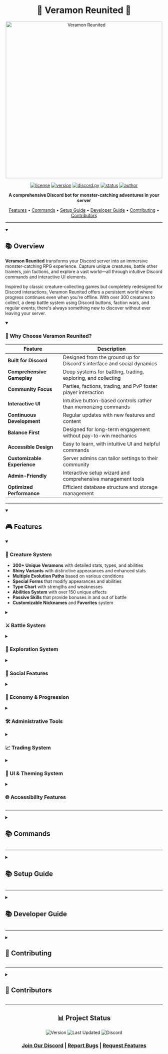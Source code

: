 <div align="center">

# 🌟 Veramon Reunited 🌟

<img src="https://i.imgur.com/EMNMEsp.jpeg" alt="Veramon Reunited" width="500"/>

[![license](http://img.shields.io/badge/license-MIT-blue.svg)](https://github.com/killerdash117/veramon-reunited/blob/master/LICENSE)
[![version](https://img.shields.io/badge/version-v0.33.000-brightgreen.svg)](https://github.com/killerdash117/veramon-reunited/releases)
[![discord.py](https://img.shields.io/badge/discord.py-2.3.0-blue.svg)](https://github.com/Rapptz/discord.py)
[![status](https://img.shields.io/badge/status-in%20development-orange.svg)](https://github.com/killerdash117/veramon-reunited)
[![author](https://img.shields.io/badge/author-killerdash117-purple.svg)](https://github.com/killerdash117)

**A comprehensive Discord bot for monster-catching adventures in your server**

[Features](#-features) • [Commands](#-commands) • [Setup Guide](#-setup-guide) • [Developer Guide](#-developer-guide) • [Contributing](#-contributing) • [Contributors](#-contributors)

</div>

---

<details open>
<summary><h2> 📚 Overview</h2></summary>

**Veramon Reunited** transforms your Discord server into an immersive monster-catching RPG experience. Capture unique creatures, battle other trainers, join factions, and explore a vast world—all through intuitive Discord commands and interactive UI elements.

Inspired by classic creature-collecting games but completely redesigned for Discord interactions, Veramon Reunited offers a persistent world where progress continues even when you're offline. With over 300 creatures to collect, a deep battle system using Discord buttons, faction wars, and regular events, there's always something new to discover without ever leaving your server.

<details open>
<summary><h3> 🤔 Why Choose Veramon Reunited?</h3></summary>

| Feature | Description |
|---------|-------------|
| **Built for Discord** | Designed from the ground up for Discord's interface and social dynamics |
| **Comprehensive Gameplay** | Deep systems for battling, trading, exploring, and collecting |
| **Community Focus** | Parties, factions, trading, and PvP foster player interaction |
| **Interactive UI** | Intuitive button-based controls rather than memorizing commands |
| **Continuous Development** | Regular updates with new features and content |
| **Balance First** | Designed for long-term engagement without pay-to-win mechanics |
| **Accessible Design** | Easy to learn, with intuitive UI and helpful commands |
| **Customizable Experience** | Server admins can tailor settings to their community |
| **Admin-Friendly** | Interactive setup wizard and comprehensive management tools |
| **Optimized Performance** | Efficient database structure and storage management |

</details>
</details>

---

<details open>
<summary><h2> 🎮 Features</h2></summary>

<details open>
<summary><h3> 🦖 Creature System</h3></summary>

- **300+ Unique Veramons** with detailed stats, types, and abilities
- **Shiny Variants** with distinctive appearances and enhanced stats
- **Multiple Evolution Paths** based on various conditions
- **Special Forms** that modify appearances and abilities
- **Type Chart** with strengths and weaknesses
- **Abilities System** with over 150 unique effects
- **Passive Skills** that provide bonuses in and out of battle
- **Customizable Nicknames** and **Favorites** system

</details>

<details>
<summary><h3> ⚔️ Battle System</h3></summary>

- **Turn-Based Combat** with strategic depth
- **Type Effectiveness** system with multipliers
- **PvP Battles** against other trainers
- **PvE Challenges** against NPC trainers of varying difficulty
- **Multi-Battle Support** for 2v2 team battles
- **Move Pool** with over 200 unique moves
- **Battle Items** that provide tactical advantages
- **Battle Logs** for tracking match history and statistics
- **Battle Rankings** for competitive players
- **Battle Rewards** including XP, tokens, and rare items
- **Enhanced Battle UI** with interactive controls

</details>

<details>
<summary><h3> 🌳 Exploration System</h3></summary>

- **10+ Unique Biomes** each with different Veramon spawns
- **Weather System** affecting spawn rates and types
- **Day/Night Cycle** with time-specific encounters
- **Special Areas** unlocked through progression
- **Seasonal Events** with limited-time creatures
- **Rarity System** from common to mythical encounters
- **Encounter Boosts** through items and upgrades
- **Location-Based Quests** for additional rewards

</details>

<details>
<summary><h3> 👥 Social Features</h3></summary>

- **Trading System** for exchanging Veramon and items
- **Guild System** for team-based gameplay
- **Faction Wars** with territory control mechanics
- **Leaderboards** tracking various achievements
- **Party System** for coordinated exploration
- **Tournaments** with brackets and prizes
- **Friend System** with benefits for playing together
- **Profile Customization** with themes and backgrounds
- **Achievement Display** to showcase accomplishments

</details>

<details>
<summary><h3> 💸 Economy & Progression</h3></summary>

- **Token Economy** with multiple ways to earn and spend
- **Item Shop** with rotating inventory
- **VIP Shop** with exclusive items for supporters
- **Level System** for trainers with increasing benefits
- **Quest System** with daily, weekly, and special tasks
- **Achievement System** with milestone rewards
- **Collection Completion** bonuses and tracking
- **Seasonal Events** with exclusive rewards
- **Battle Pass** system with free and premium tiers

</details>

<details>
<summary><h3> 🛠️ Administrative Tools</h3></summary>

- **Setup Wizard** for easy server configuration
- **Customizable Settings** for spawn rates, rewards, and more
- **Moderation Commands** for managing players and events
- **Statistics Dashboard** for server activity monitoring
- **Role Integration** with Discord server roles
- **Channel Configuration** for dedicated gameplay areas
- **Announcement System** for server-wide notifications
- **Backup System** for database management
- **Update Notifications** for new features and changes

</details>

<details>
<summary><h3> 📈 Trading System</h3></summary>

- **Direct Player Trading** with security verification
- **Enhanced Trading UI** with side-by-side comparison views
- **Trade History** for tracking past exchanges
- **Item and Veramon Trading** with multi-select capability
- **Trade Confirmation** requiring both parties' approval
- **Visual Trade Verification** showing exactly what's being traded
- **Scam Protection** with multiple safeguards
- **Recent Trades Log** viewable through commands
- **Trade Metrics** tracking popular trades and values

</details>

<details>
<summary><h3> 🎨 UI & Theming System</h3></summary>

- **Customizable Themes** with different color schemes and styles
- **Personal Theme Settings** saved per user
- **Interactive UI Components** with modern Discord features
- **Carousel Views** for browsing collections and items
- **Enhanced Selection Menus** with category support
- **Theme Preview System** to test before applying
- **Styled Embeds** with consistent visual language
- **Visual State Changes** for battles and special events
- **Color Customization** for indicators and highlights
- **Accessibility Options** with high-contrast themes
- **UI Integration** with all major game systems

</details>

<details>
<summary><h3> 🌐 Accessibility Features</h3></summary>

- **Comprehensive Accessibility Settings** - Complete settings panel with multiple options
- **Text Size Options** - Small, Medium, Large, and Extra Large text for all UI elements
- **Color Vision Deficiency Support**:
  - Deuteranopia mode (green-blind friendly)
  - Protanopia mode (red-blind friendly)
  - Tritanopia mode (blue-blind friendly)
  - Monochrome/grayscale mode
- **High Contrast Mode** - Enhanced visibility with maximized contrast
- **Visual Update Controls** - Configure frequency of UI updates based on user preference
- **Simplified UI Mode** - Cleaner layouts with reduced visual complexity
- **Extended Interaction Timeouts** - Longer response windows for battles and trades
- **Extra Button Spacing** - Improved motor accessibility for button interactions
- **Screen Reader Support** - Enhanced descriptions and alt text for images
- **Shortcut Buttons Panel** - Quick access to common accessibility settings
- **Command Aliases** - Simple text commands for quick accessibility adjustments
- **Theme Integration** - Accessibility settings applied consistently across all UI elements
- **Persistence** - Settings saved per user across sessions

Access these features with the `/accessibility` command or use the `!shortcuts` command for quick access to essential options.

</details>

</details>

---

<details>
<summary><h2> 📚 Commands</h2></summary>

<details>
<summary><h3> Getting Started</h3></summary>

| Command | Description | Example |
|---------|-------------|---------|
| `/help` | View available commands | `/help` |
| `/start` | Begin your Veramon adventure | `/start` |
| `/tutorial` | Interactive guide to gameplay | `/tutorial` |
| `/daily` | Claim daily rewards | `/daily` |
| `/profile` | View your trainer profile | `/profile` |
| `/collection` | View your Veramon collection | `/collection` |

</details>

<details>
<summary><h3> Exploration</h3></summary>

| Command | Description | Example |
|---------|-------------|---------|
| `/explore` | Explore for wild Veramon | `/explore` |
| `/explore [biome]` | Explore a specific biome | `/explore forest` |
| `/catch [veramon_id]` | Attempt to catch a wild Veramon | `/catch w12345` |
| `/biomes` | View available biomes | `/biomes` |
| `/weather` | Check current weather conditions | `/weather` |

</details>

<details>
<summary><h3> Battle System</h3></summary>

| Command | Description | Example |
|---------|-------------|---------|
| `/battle_pve [difficulty]` | Battle an NPC trainer | `/battle_pve normal` |
| `/battle_pvp [player]` | Challenge another player | `/battle_pvp @Username` |
| `/battle_multi [type] [team_size]` | Start a multi-player battle | `/battle_multi 2v2 2` |
| `/move [move_id]` | Use a move in battle | `/move tackle` |
| `/switch [veramon_id]` | Switch active Veramon in battle | `/switch v12345` |

</details>

<details>
<summary><h3> Economy & Shopping</h3></summary>

| Command | Description | Example |
|---------|-------------|---------|
| `/balance` | Check your token balance | `/balance` |
| `/shop` | Browse the item shop | `/shop` |
| `/shop [category]` | Browse a specific shop category | `/shop boosts` |
| `/shop_buy [item_id] [quantity]` | Purchase an item | `/shop_buy token_magnet 1` |
| `/inventory` | View your items | `/inventory` |
| `/use [item_id] [target]` | Use an item | `/use potion v12345` |

</details>

<details>
<summary><h3> Social & Guilds</h3></summary>

| Command | Description | Example |
|---------|-------------|---------|
| `/guild_create [name]` | Create a new guild | `/guild_create PokeExplorers` |
| `/guild_join [guild_id]` | Join an existing guild | `/guild_join g12345` |
| `/guild_leave` | Leave your current guild | `/guild_leave` |
| `/guild_info [guild_id]` | View guild details | `/guild_info g12345` |
| `/guild_invite [player]` | Invite a player to your guild | `/guild_invite @Username` |
| `/leaderboard [category]` | View leaderboards | `/leaderboard catches` |

</details>

<details>
<summary><h3> Faction System</h3></summary>

| Command | Description | Example |
|---------|-------------|---------|
| `/faction_join [faction_name]` | Request to join a faction | `/faction_join Mystic` |
| `/faction_info [faction_name]` | View faction details | `/faction_info Mystic` |
| `/faction_leave` | Leave your current faction | `/faction_leave` |
| `/faction_upgrade [upgrade_name]` | Purchase faction upgrades | `/faction_upgrade token_economy` |
| `/faction_buff [buff_type]` | Activate faction-wide buffs | `/faction_buff token` |
| `/faction_war [target_faction]` | Declare war on another faction | `/faction_war Valor` |
| `/faction_shop` | Browse faction-specific shop | `/faction_shop` |
| `/faction_level` | Check faction level and progress | `/faction_level` |
| `/faction_contribute [amount]` | Donate tokens to faction treasury | `/faction_contribute 1000` |

</details>

<details>
<summary><h3> VIP Commands</h3></summary>

| Command | Description | Example |
|---------|-------------|---------|
| `/vip_shop` | Browse VIP-exclusive shop | `/vip_shop` |
| `/vip_shop_buy [item_id] [quantity]` | Purchase from VIP shop | `/vip_shop_buy premium_token_pack 1` |
| `/daily_vip` | Claim enhanced VIP daily rewards | `/daily_vip` |
| `/nickname_color [color]` | Change nickname color in bot embeds | `/nickname_color #FF5500` |

</details>

<details>
<summary><h3> Moderation Commands</h3></summary>

| Command | Description | Example |
|---------|-------------|---------|
| `/mod_trade_view [trade_id]` | View details of any trade | `/mod_trade_view t12345` |
| `/mod_battle_view [battle_id]` | View details of any battle | `/mod_battle_view b12345` |
| `/mod_mute [user] [duration]` | Temporarily mute a user from bot commands | `/mod_mute @Username 1h` |
| `/mod_unmute [user]` | Remove a mute from a user | `/mod_unmute @Username` |
| `/mod_announce [message]` | Send an announcement to all players | `/mod_announce Server event starting soon!` |

</details>

<details>
<summary><h3> Administration Commands</h3></summary>

| Command | Description | Example |
|---------|-------------|---------|
| `/admin_setup` | Run the interactive setup wizard | `/admin_setup` |
| `/admin_config [category]` | Configure bot settings | `/admin_config spawns` |
| `/admin_roles` | Configure role permissions | `/admin_roles` |
| `/admin_channels` | Configure channel settings | `/admin_channels` |
| `/admin_spawn` | Force spawn a Veramon | `/admin_spawn` |
| `/admin_event [event_id] [action]` | Manage server events | `/admin_event summer_fest start` |
| `/admin_reset [player]` | Reset a player's progress | `/admin_reset @Username` |
| `/admin_backup` | Create a database backup | `/admin_backup` |
| `/admin_restore [backup_id]` | Restore from a backup | `/admin_restore backup_20250415` |

</details>

</details>

---

<details>
<summary><h2> 📚 Setup Guide</h2></summary>

<details>
<summary><h3> Installation for Bot Developers</h3></summary>

1. **Clone the Repository**
   ```bash
   git clone https://github.com/killerdash117/veramon-reunited.git
   cd veramon-reunited
   ```

2. **Set Up Environment**
   ```bash
   # Create and activate virtual environment
   python -m venv venv
   
   # Windows
   venv\Scripts\activate
   
   # Linux/macOS
   source venv/bin/activate
   
   # Install dependencies
   pip install -r requirements.txt
   ```

3. **Configure Environment Variables**
   Create a `.env` file in the root directory with the following:
   ```
   BOT_TOKEN=your_discord_bot_token_here
   ```

4. **Run the Bot**
   ```bash
   python src/main.py
   ```

5. **Get Bot Token**
   - Go to [Discord Developer Portal](https://discord.com/developers/applications)
   - Create a new application and add a bot
   - Enable necessary intents (Message Content, Server Members, Presence)
   - Copy the token to your `.env` file

</details>

<details>
<summary><h3> Adding to Your Server</h3></summary>

1. **[Click Here to Invite the Bot](https://discord.com/)**
2. Select the server you wish to add Veramon Reunited to
3. Authorize the required permissions
4. The bot will join your server ready to use!

</details>

<details>
<summary><h3> Quick Setup</h3></summary>

1. Run the interactive setup wizard with `/setup`
2. Follow the step-by-step prompts to configure:
   - General settings (bot prefix, status, timezone)
   - Game features (battles, trading, quests, events)
   - Economy settings (token rewards, starting balances)
   - Spawn settings (rates, rarities, biomes)
   - Channel configurations (for spawns, announcements, logs)
   - Role assignments (admin, moderator, VIP)
   - Security settings (rate limits, cooldowns)
3. Your configuration changes are saved automatically

</details>

<details>
<summary><h3> Manual Setup</h3></summary>

If you prefer a more hands-on approach, you can also set up the bot manually:

1. Create these recommended roles (optional but encouraged):
   - **Veramon Trainer** - For regular users
   - **VIP** - For premium users or supporters
   - **Mod** - For server moderators
   - **Admin** - For server administrators
   - **Dev** - For bot developers
2. Start with basic commands:
   - `/help` - View available commands
   - `/start` - Begin your adventure
   - `/explore` - Find your first Veramon

</details>

<details>
<summary><h3> Server Configuration</h3></summary>

Server administrators can customize the bot experience:

1. Use `/admin_config` to adjust:
   - Spawn rates and catch difficulties
   - Economy balance
   - Feature availability
   - Channel restrictions

2. Set up dedicated channels (recommended):
   - `#veramon-catching` - For exploration and catching
   - `#veramon-battles` - For trainer battles
   - `#veramon-trading` - For trading marketplace
   - `#veramon-announcements` - For bot announcements

</details>

</details>

---

<details>
<summary><h2> 📚 Developer Guide</h2></summary>

<details>
<summary><h3> Project Structure</h3></summary>

The Veramon Reunited codebase is organized for maintainability and separation of concerns:

```
veramon_reunited/
├── README.md             # Project documentation
├── main.py               # Bot entry point
├── src/                  # Source code
│   ├── bot.py            # Core Discord bot configuration
│   ├── cogs/             # Discord command modules 
│   │   ├── admin/        # Administrative commands
│   │   ├── gameplay/     # Core gameplay commands
│   │   └── social/       # Community interaction commands
│   ├── models/           # Data models
│   │   ├── battle.py     # Battle mechanics
│   │   ├── battle_actor.py # Actor-based battle implementation
│   │   ├── battle_manager.py # Battle actor management
│   │   ├── permissions.py # Permission system
│   │   └── veramon.py    # Creature system
│   ├── utils/            # Utility functions
│   │   ├── actor_system.py # Actor-based architecture
│   │   ├── battle_metrics.py # Battle performance tracking
│   │   ├── cache_manager.py # Caching mechanisms
│   │   ├── data_loader.py # JSON data loading
│   │   ├── performance_monitor.py # System metrics
│   │   └── ui_helpers.py # Discord UI utilities
│   └── db/               # Database management
│       ├── db.py         # Database connection
│       ├── schema.py     # Schema definition
│       └── cache_manager.py # Query caching
└── data/                 # Game data (JSON)
    ├── veramon/          # Creature definitions
    ├── moves/            # Ability definitions
    └── items/            # Item definitions
```

</details>

<details>
<summary><h3> Key Technologies</h3></summary>

| Technology | Purpose |
|------------|---------|
| **discord.py** | Python library for Discord API interaction |
| **Discord UI Components** | Buttons, selects, and modals for interactive gameplay |
| **SQLite** | Local database storage for user data and game state |
| **JSON** | Data storage for game assets |
| **Actor System** | Battle state management architecture |
| **python-dotenv** | Environment variable management |
| **SQLAlchemy** | ORM for database interactions |

</details>

<details>
<summary><h3> Core Systems</h3></summary>

#### Discord Integration

The bot is built entirely around Discord's interface capabilities:

- **Slash Commands** - All user interactions start with / commands
- **Button Interactions** - Battle controls, team management, and navigation
- **Embeds** - Rich visual displays for battles, profiles, and game information
- **Ephemeral Messages** - Private responses for sensitive information
- **Component Interactions** - Selection menus, modals for user input

#### Actor-Based Architecture

The battle system utilizes an actor-based architecture, providing:

- **Isolation** - Each battle runs in its own isolated context
- **Persistence** - Battles persist through bot restarts
- **Discord Compatibility** - Designed to handle Discord's interaction timeouts
- **Resilience** - Error handling and graceful recovery

```python
# Example of Discord command calling the actor system
@app_commands.command(name="battle_move", description="Execute a move in battle")
async def battle_move(self, interaction: discord.Interaction, move_name: str):
    # Defer the response to avoid Discord timeout
    await interaction.response.defer(ephemeral=True)
    
    battle_id = self.get_user_battle(str(interaction.user.id))
    if not battle_id:
        return await interaction.followup.send("You're not in a battle!")
    
    # Get the battle actor through the manager
    battle_ref = self.battle_manager.get_battle(battle_id)
    
    # Send a message to the actor and await response
    result = await battle_ref.ask({
        "action": "execute_move",
        "user_id": str(interaction.user.id),
        "move_name": move_name
    })
    
    # Send the result back to Discord
    await interaction.followup.send(result["message"])
```

#### Battle Metrics and Performance

The system includes comprehensive performance monitoring for Discord interactions:

- **Query Timing** - Database operation tracking
- **Battle Performance** - Metrics on battle duration and complexity
- **User Response Time** - Tracking interaction responsiveness
- **Caching System** - Efficient data retrieval for common operations
- **Automated Optimization** - Background tasks to maintain performance

</details>

<details>
<summary><h3> Testing</h3></summary>

#### Running Tests

```bash
# Run all tests
python -m unittest discover tests

# Run specific test module
python -m unittest tests.test_battle_system
```

#### Test Coverage

- **Unit Tests** - Core game mechanics and calculations
- **Integration Tests** - Database operations and state management
- **Mock Testing** - Discord API interactions with simulated responses
- **Performance Testing** - Load testing for multi-battle scenarios

</details>

</details>

---

<details>
<summary><h2> 🤝 Contributing</h2></summary>

<details>
<summary><h3> How to Contribute</h3></summary>

1. Fork the repository
2. Create a feature branch (`git checkout -b feature/amazing-feature`)
3. Commit your changes (`git commit -m 'Add some amazing feature'`)
4. Push to the branch (`git push origin feature/amazing-feature`)
5. Open a Pull Request

</details>

<details>
<summary><h3> Contribution Guidelines</h3></summary>

- Follow the existing code style and conventions
- Write clear, descriptive commit messages
- Include tests for new features
- Update documentation for changes
- Keep PRs focused on a single feature or bug fix

</details>

<details>
<summary><h3> Code Review Process</h3></summary>

1. All PRs require review from at least one maintainer
2. Automated tests must pass
3. Documentation must be updated if needed
4. Changes should maintain or improve code quality

</details>

</details>

---

<details>
<summary><h2> 👥 Contributors</h2></summary>

- **killerdash117** - Project founder and lead developer
- **Darkrell** - Tester and server provider

</details>

---

<div align="center">

## 📊 Project Status

![Version](https://img.shields.io/badge/version-v0.33.000-brightgreen.svg)
![Last Updated](https://img.shields.io/badge/last%20updated-April%2021%2C%202025-blue.svg)
![Discord](https://img.shields.io/discord/XXXXXX?label=discord&logo=discord&logoColor=white)

### [Join Our Discord](https://discord.gg/veramon) | [Report Bugs](https://github.com/killerdash117/veramon-reunited/issues) | [Request Features](https://github.com/killerdash117/veramon-reunited/issues)

</div>
